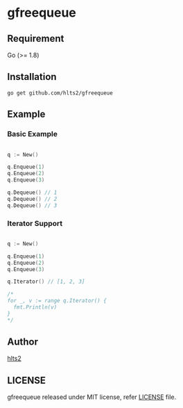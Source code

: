 # gfreequeue


## Requirement
Go (>= 1.8)

## Installation

```shell
go get github.com/hlts2/gfreequeue
```
## Example

### Basic Example

```go

q := New()

q.Enqueue(1)
q.Enqueue(2)
q.Enqueue(3)

q.Dequeue() // 1
q.Dequeue() // 2
q.Dequeue() // 3

```

### Iterator Support

```go

q := New()

q.Enqueue(1)
q.Enqueue(2)
q.Enqueue(3)

q.Iterator() // [1, 2, 3]

/*
for _, v := range q.Iterator() {
  fmt.Println(v)
}
*/
```


## Author
[hlts2](https://github.com/hlts2)

## LICENSE
gfreequeue released under MIT license, refer [LICENSE](https://github.com/hlts2/gfreequeue/blob/master/LICENSE) file.
